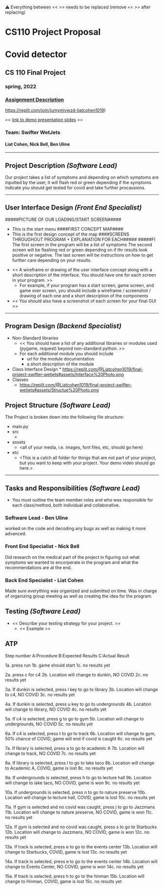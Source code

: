 :warning: Everything between << >> needs to be replaced (remove << >> after replacing)
# CS110 Project Proposal
# Covid detector
## CS 110 Final Project
### spring, 2022
### [Assignment Description](https://docs.google.com/document/d/1H4R6yLL7som1lglyXWZ04RvTp_RvRFCCBn6sqv-82ps/edit#)

https://replit.com/join/jumymivwzd-liatcohen1019)

<< [link to demo presentation slides](#) >>

### Team:  Swifter WetJets 
####  Liat Cohen, Nick Bell, Ben Uline 

***

## Project Description *(Software Lead)*

Our project takes a list of symptoms and depending on which symptoms are inputted by the user, it will flash red or green depending if the symptoms indicate you should get tested for covid and take further procausions. 
***    

## User Interface Design *(Front End Specialist)*
#####PICTURE OF OUR LOADING/START SCREEN#####
 - This is the start menu
####FIRST CONCEPT MAP####
- This is the first design concept of the map
####SCREENS THROUGHOUT PROGRAM + EXPLANATION FOR EACH#####
#####FI
The first screen in the program will be a list of symptoms
The second screen will be flashing red or green depending on if thr results look positive or negative. 
The last screen will be instructions on how to get further care depending on your results. 
* << A wireframe or drawing of the user interface concept along with a short description of the interface. You should have one for each screen in your program. >>
    * For example, if your program has a start screen, game screen, and game over screen, you should include a wireframe / screenshot / drawing of each one and a short description of the components
* << You should also have a screenshot of each screen for your final GUI >>

***        

## Program Design *(Backend Specialist)*

* Non-Standard libraries
    * << You should have a list of any additional libraries or modules used (pygame, request) beyond non-standard python. >>
    * For each additional module you should include
        * url for the module documentation
        * a short description of the module
* Class Interface Design
         * https://replit.com/@Liatcohen1019/final-project-swifter-wetjets#assets/Interface%20Photo.png
* Classes
   * https://replit.com/@Liatcohen1019/final-project-swifter-wetjets#assets/Structue%20Photo.png

## Project Structure *(Software Lead)*

The Project is broken down into the following file structure:

* main.py
* src
    * <all of your python files should go here>
* assets
    * <all of your media, i.e. images, font files, etc, should go here)
* etc
    * <This is a catch all folder for things that are not part of your project, but you want to keep with your project. Your demo video should go here.>

***

## Tasks and Responsibilities *(Software Lead)*

   * You must outline the team member roles and who was responsible for each class/method, both individual and collaborative.

### Software Lead - Ben Uline 
worked on the code and decoding any bugs as well as making it more advanced.

### Front End Specialist - Nick Bell
Did research on the medical part of the project in figuring out what symptoms we wanted to encorperate in the program and what the recommendations are at the end. 

### Back End Specialist - Liat Cohen 
Made sure everything was organized and submitted on time. Was in charge of organizing group meeting as well as creating the idea for the program. 

## Testing *(Software Lead)*

* << Describe your testing strategy for your project. >>
    * << Example >>

## ATP
Step number
A:Procedure
B:Expected Results
C:Actual Result

1a. press run 
1b. game should start
1c. no results yet 

2a. press c for c4 
2b. Location will change to dunkin, NO COVID
2c. no results yet 

3a. If dunkin is selected, press l key to go to library 
3b. Location will change to c4, NO COVID
3c. no results yet 

4a. If dunkin is selected, press u key to go to undergrounds
4b. Location will change to library, NO COVID
4c. no results yet 

5a. If c4 is selected, press g to go to gym 
5b. Location will change to undergrounds, NO COVID
5c. no results yet 

6a. If c4 is selected, press t to go to track
6b. Location will change to gym, 50% chance of COVID, game will end if covid is caught
6c. no results yet 

7a. If library is selected, press a to go to academic A 
7b. Location will change to track, NO COVID
7c. no results yet 

8a. If library is selected, press l to go to lake taco
8b. Location will change to Academic A, COVID, game is lost
8c. no results yet 

9a. If undergrounds is selected, press h to go to lecture hall 
9b. Location will change to lake taco, NO COVID, game is won
9c. no results yet 

10a. If undergrounds is selected, press n to go to nature preserve 
10b. Location will change to lecture hall, COVID, game is lost
10c. no results yet

11a. If gym is selected and no covid was caught, press j to go to Jazzmans  
11b. Location will change to nature preserve, NO COVID, game is won
11c. no results yet 

12a. If gym is selected and no covid was caught, press s to go to Starbucks  
12b. Location will change to Jazzmans, NO COVID, game is won
12c. no results yet 

13a. If track is selected, press e to go to the events center 
13b. Location will change to Starbucks, COVID, game is lost
13c. no results yet 

14a. If track is selected, press e to go to the events center
14b. Location will change to Events Center, NO COVID, game is won
14c. no results yet 

15a. If track is selected, press h to go to the hinman
15b. Location will change to Hinman, COVID, game is lost
15c. no results yet 